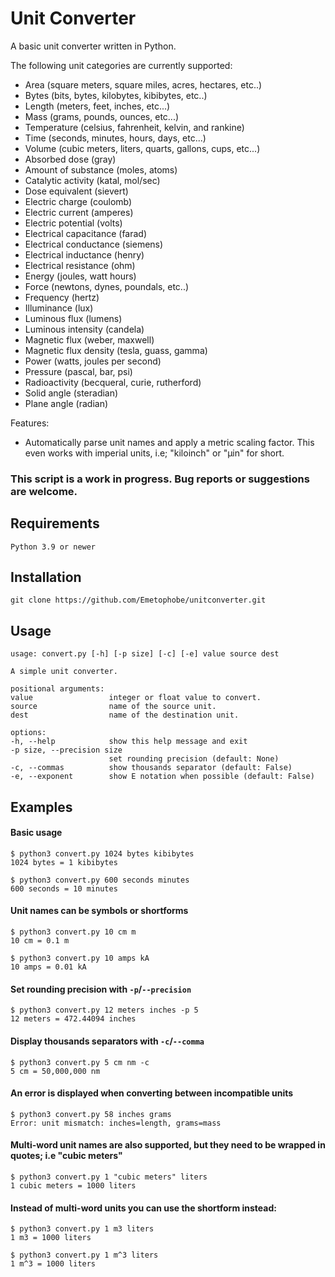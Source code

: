 # Unit Converter

A basic unit converter written in Python.

The following unit categories are currently supported:

* Area (square meters, square miles, acres, hectares, etc..)
* Bytes (bits, bytes, kilobytes, kibibytes, etc..)
* Length (meters, feet, inches, etc...)
* Mass (grams, pounds, ounces, etc...)
* Temperature (celsius, fahrenheit, kelvin, and rankine)
* Time (seconds, minutes, hours, days, etc...)
* Volume (cubic meters, liters, quarts, gallons, cups, etc...)
* Absorbed dose (gray)
* Amount of substance (moles, atoms)
* Catalytic activity (katal, mol/sec)
* Dose equivalent (sievert)
* Electric charge (coulomb)
* Electric current (amperes)
* Electric potential (volts)
* Electrical capacitance (farad)
* Electrical conductance (siemens)
* Electrical inductance (henry)
* Electrical resistance (ohm)
* Energy (joules, watt hours)
* Force (newtons, dynes, poundals, etc..)
* Frequency (hertz)
* Illuminance (lux)
* Luminous flux (lumens)
* Luminous intensity (candela)
* Magnetic flux (weber, maxwell)
* Magnetic flux density (tesla, guass, gamma)
* Power (watts, joules per second)
* Pressure (pascal, bar, psi)
* Radioactivity (becqueral, curie, rutherford)
* Solid angle (steradian)
* Plane angle (radian)

Features:

* Automatically parse unit names and apply a metric scaling factor. This even works with imperial units, i.e; "kiloinch" or "µin" for short.


### This script is a work in progress. Bug reports or suggestions are welcome.


## Requirements

    Python 3.9 or newer

## Installation

    git clone https://github.com/Emetophobe/unitconverter.git

## Usage

    usage: convert.py [-h] [-p size] [-c] [-e] value source dest

    A simple unit converter.

    positional arguments:
    value                 integer or float value to convert.
    source                name of the source unit.
    dest                  name of the destination unit.

    options:
    -h, --help            show this help message and exit
    -p size, --precision size
                          set rounding precision (default: None)
    -c, --commas          show thousands separator (default: False)
    -e, --exponent        show E notation when possible (default: False)

## Examples

#### Basic usage

    $ python3 convert.py 1024 bytes kibibytes
    1024 bytes = 1 kibibytes

    $ python3 convert.py 600 seconds minutes
    600 seconds = 10 minutes

#### Unit names can be symbols or shortforms

    $ python3 convert.py 10 cm m
    10 cm = 0.1 m

    $ python3 convert.py 10 amps kA
    10 amps = 0.01 kA

#### Set rounding precision with `-p`/`--precision`

    $ python3 convert.py 12 meters inches -p 5
    12 meters = 472.44094 inches

#### Display thousands separators with `-c`/`--comma`

    $ python3 convert.py 5 cm nm -c
    5 cm = 50,000,000 nm

#### An error is displayed when converting between incompatible units

    $ python3 convert.py 58 inches grams
    Error: unit mismatch: inches=length, grams=mass

#### Multi-word unit names are also supported, but they need to be wrapped in quotes; i.e "cubic meters"

    $ python3 convert.py 1 "cubic meters" liters
    1 cubic meters = 1000 liters

#### Instead of multi-word units you can use the shortform instead:

    $ python3 convert.py 1 m3 liters
    1 m3 = 1000 liters

    $ python3 convert.py 1 m^3 liters
    1 m^3 = 1000 liters
